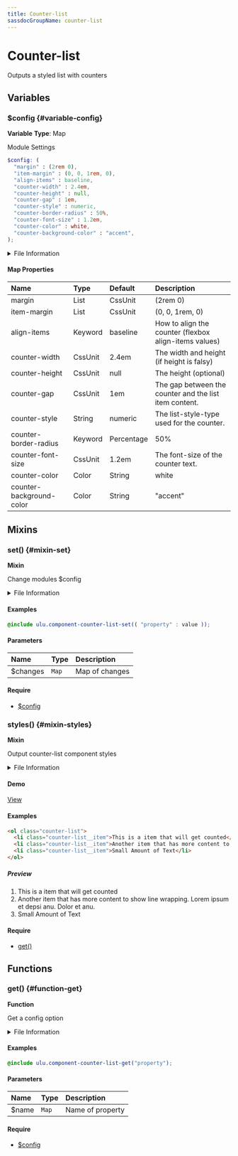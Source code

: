 ```yaml
---
title: Counter-list
sassdocGroupName: counter-list
---
```



# Counter-list

<div class="type-large">

Outputs a styled list with counters

</div>



## Variables




<div class="sassdoc-item-header">

###  $config {#variable-config}

  <div class="sassdoc-item-header__labels">
    <span class="tag tag--primary"><strong>Variable</strong></span> <span class="tag"><strong>Type</strong>: Map</span>
  </div>

</div>

  

Module Settings
    
    

``` scss
$config: (
  "margin" : (2rem 0),
  "item-margin" : (0, 0, 1rem, 0),
  "align-items" : baseline, 
  "counter-width" : 2.4em,
  "counter-height" : null,
  "counter-gap" : 1em,
  "counter-style" : numeric,
  "counter-border-radius" : 50%,
  "counter-font-size" : 1.2em,
  "counter-color" : white,
  "counter-background-color" : "accent",
);
```
  


<details>
  <summary>File Information</summary>
  
- **File:** _counter-list.scss
- **Group:** counter-list
- **Type:** variable
- **Lines (comments):** 11-23
- **Lines (code):** 25-37

</details>

    

#### Map Properties


|Name|Type|Default|Description|
|:--|:--|:--|:--|
|margin|List|CssUnit|(2rem 0)|The top and bottom margin of the list.|
|item-margin|List|CssUnit|(0, 0, 1rem, 0)|The margin applied to each list item.|
|align-items|Keyword|baseline|How to align the counter (flexbox align-items values)|
|counter-width|CssUnit|2.4em|The width and height (if height is falsy)|
|counter-height|CssUnit|null|The height (optional)|
|counter-gap|CssUnit|1em|The gap between the counter and the list item content.|
|counter-style|String|numeric|The list-style-type used for the counter.|
|counter-border-radius|Keyword|Percentage|50%|The border-radius of the counter element.|
|counter-font-size|CssUnit|1.2em|The font-size of the counter text.|
|counter-color|Color|String|white|The text color of the counter. Accepts color names or hex codes.|
|counter-background-color|Color|String|"accent"|The background color of the counter. Refers to a color in the color module.|

    
  

## Mixins




<div class="sassdoc-item-header">

###  set() {#mixin-set}

  <div class="sassdoc-item-header__labels">
    <span class="tag tag--primary"><strong>Mixin</strong></span>
  </div>

</div>

  

Change modules $config
    
    


<details>
  <summary>File Information</summary>
  
- **File:** _counter-list.scss
- **Group:** counter-list
- **Type:** mixin
- **Lines (comments):** 39-42
- **Lines (code):** 44-46

</details>

    

#### Examples

      


``` scss
@include ulu.component-counter-list-set(( "property" : value ));
```
  



      

#### Parameters


|Name|Type|Description|
|:--|:--|:--|
|$changes|`Map`|Map of changes|

    

#### Require

- [$config](/sass/components/accordion/#variable-config)
  


<div class="sassdoc-item-header">

###  styles() {#mixin-styles}

  <div class="sassdoc-item-header__labels">
    <span class="tag tag--primary"><strong>Mixin</strong></span>
  </div>

</div>

  

Output counter-list component styles
    
    


<details>
  <summary>File Information</summary>
  
- **File:** _counter-list.scss
- **Group:** counter-list
- **Type:** mixin
- **Lines (comments):** 57-64
- **Lines (code):** 66-133

</details>

    


<div class="callout callout--demo crop-margins">

#### Demo



<a class="button" href="/demos/counter-list">View</a>

</div>



#### Examples

      


``` html
<ol class="counter-list">
  <li class="counter-list__item">This is a item that will get counted</li>
  <li class="counter-list__item">Another item that has more content to show line wrapping. Lorem ipsum et depsi anu. Dolor et anu.</li>
  <li class="counter-list__item">Small Amount of Text</li>
</ol>
```
  


##### Preview

<div>
<ol class="counter-list">
  <li class="counter-list__item">This is a item that will get counted</li>
  <li class="counter-list__item">Another item that has more content to show line wrapping. Lorem ipsum et depsi anu. Dolor et anu.</li>
  <li class="counter-list__item">Small Amount of Text</li>
</ol>
</div>

    

      

#### Require

- [get()](/sass/components/accordion/#function-get)
  
  

## Functions




<div class="sassdoc-item-header">

###  get() {#function-get}

  <div class="sassdoc-item-header__labels">
    <span class="tag tag--primary"><strong>Function</strong></span>
  </div>

</div>

  

Get a config option
    
    


<details>
  <summary>File Information</summary>
  
- **File:** _counter-list.scss
- **Group:** counter-list
- **Type:** function
- **Lines (comments):** 48-51
- **Lines (code):** 53-55

</details>

    

#### Examples

      


``` scss
@include ulu.component-counter-list-get("property");
```
  



      

#### Parameters


|Name|Type|Description|
|:--|:--|:--|
|$name|`Map`|Name of property|

    

#### Require

- [$config](/sass/components/accordion/#variable-config)
  
  
  